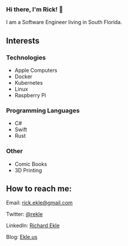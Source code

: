 ### Hi there, I'm Rick! 👋

I am a Software Engineer living in South Florida.

## Interests

### Technologies

* Apple Computers
* Docker
* Kubernetes
* Linux
* Raspberry Pi

### Programming Languages
* C#
* Swift
* Rust

### Other

* Comic Books
* 3D Printing

## How to reach me:

Email: rick.ekle@gmail.com

Twitter: [@rekle](https://twitter.com/rekle)

LinkedIn: [Richard Ekle](https://www.linkedin.com/in/richardekle/)

Blog: [Ekle.us](https://ekle.us)


<!--
**rekle/rekle** is a ✨ _special_ ✨ repository because its `README.md` (this file) appears on your GitHub profile.

Here are some ideas to get you started:

- 🔭 I’m currently working on ...
- 🌱 I’m currently learning ...
- 👯 I’m looking to collaborate on ...
- 🤔 I’m looking for help with ...
- 💬 Ask me about ...
- 📫 How to reach me: ...
- 😄 Pronouns: ...
- ⚡ Fun fact: ...
-->
